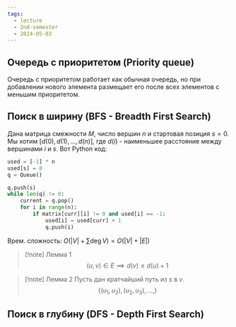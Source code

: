 ```yaml
---
tags:
  - lecture
  - 2nd-semester
  - 2024-05-03
---
```


## Очередь с приоритетом (Priority queue)

Очередь с приоритетом работает как обычная очередь, но при добавлении нового элемента размещает его после всех элементов с меньшим приоритетом.

## Поиск в ширину (BFS - Breadth First Search)

Дана матрица смежности $M$, число вершин $n$ и стартовая позиция $s = 0$. Мы хотим $[d(0), d(1), \dots, d(n)]$, где $d(i)$ - наименьшее расстояние между вершинами $i$ и $s$. Вот Python код:

```python
used = [-1] * n
used[s] = 0
q = Queue()

q.push(s)
while len(q) != 0:
	current = q.pop()
	for i in range(n):
		if matrix[curr][i] != 0 and used[i] == -1:
			used[i] = used[curr] + 1
			q.push(i)
```

Врем. сложность: $O\left( |V| + \sum \deg V \right) = O(|V| + |E|)$

> [!note] Лемма 1
> $$(u,v) \in E \implies d(v) \leq d(u) + 1$$

> [!note] Лемма 2
> Пусть дан кратчайший путь из $s$ в $v$.
> $$\left\{ (u_{1},u_{2}), (u_{2},u_{3}), \dots,  \right\}$$

## Поиск в глубину (DFS - Depth First Search)

